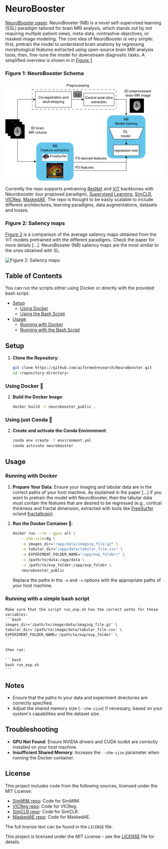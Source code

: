 # NeuroBooster

[NeuroBooster paper](...). NeuroBooster (NB) is a novel self-supervised learning (SSL) paradigm tailored for brain MRI analysis, which stands out by not requiring multiple patient views, meta-data, contrastive objectives, or masked image modeling. The core idea of NeuroBooster is very simple: first, pretrain the model to understand brain anatomy by regressing morphological features extracted using open-source brain MRI analysis tools; then, fine-tune the model for downstream diagnostic tasks. A simplified overview is shown in in [Figure 1](readme_images/NeuroBooster.png).

### Figure 1: NeuroBooster Schema
![Figure 1: General NeuroBooster Schema](readme_images/NeuroBooster_neuroimaging.png)

Currently the repo supports pretraining [ResNet](https://arxiv.org/abs/1512.03385) and [ViT](https://arxiv.org/abs/2010.11929) backbones with Neurobooster (our proposed paradigm),  [Supervised Learning](https://arxiv.org/abs/1512.03385), [SimCLR](https://arxiv.org/abs/2002.05709), [VICReg](https://arxiv.org/abs/2105.04906), [MaskedAE](https://arxiv.org/abs/2111.06377). The repo is thought to be easily scalable to include different architectures, learning paradigms, data augmentations, datasets and losses. 

### Figure 2: Saliency maps

[Figure 2](readme_images/saliency_comparison_with_similarity.png) is a comparison of the average saliency maps obtained from the ViT models pretrained with the different paradigms. Check the paper for more details [...]. NeuroBooster (NB) saliency maps are the most similar to the ones obtained with SL.

![Figure 2: Saliency maps](readme_images/saliency_comparison_with_similarity.png)

## Table of Contents
You can run the scripts either using Docker or directly with the provided bash script:

- [Setup](#setup)
  - [Using Docker](#using-docker)
  - [Using the Bash Script](#using-the-bash-script)
- [Usage](#usage)
  - [Running with Docker](#running-with-docker)
  - [Running with the Bash Script](#running-with-the-bash-script)

## Setup

1. **Clone the Repository**:
    ```bash
    git clone https://github.com/aiformedresearch/NeuroBooster.git
    cd <repository-directory>
    ```

### Using Docker 🐳

2. **Build the Docker Image**:
    ```bash
    docker build -t neurobooster_public .
    ```

### Using just Conda 🐍

2. **Create and activate the Conda Environment**:
    ```bash
    conda env create -f environment.yml
    conda activate neurobooster
    ```

## Usage

### Running with Docker

1. **Prepare Your Data**:
    Ensure your imaging and tabular data are in the correct paths of your host machine. As explained in the paper [...] if you want to pretrain the model with NeuroBooster, then the tabular data must contain the features that are desired to be regressed (e.g., cortical thickness and fractal dimension, extracted with tools like [FreeSurfer](https://surfer.nmr.mgh.harvard.edu/) or/and [fractalbrain](https://github.com/chiaramarzi/fractalbrain-toolkit)). 

2. **Run the Docker Container 🐳**:
    ```bash
    docker run --rm --gpus all \
        --shm-size=8g \
        -e images_dir="/app/data/imaging_file.gz" \
        -e tabular_dir="/app/data/tabular_file.csv" \
        -e EXPERIMENT_FOLDER_NAME="/app/exp_folder/" \
        -v /path/to/data:/app/data \
        -v /path/to/exp_folder:/app/exp_folder \
        neurobooster_public
    ```

    Replace the paths in the `-e` and `-v` options with the appropriate paths of your host machine.

### Running with a simple bash script
    Make sure that the script run_exp.sh has the correct paths for these variables:
    ```bash
    images_dir='/path/to/image/data/imaging_file.gz' \
    tabular_dir='/path/to/image/data/tabular_file.csv' \
    EXPERIMENT_FOLDER_NAME='/path/to/exp/exp_folder' \
    ```

    then run:

    ```bash
    bash run_exp.sh
    ```
## Notes

- Ensure that the paths to your data and experiment directories are correctly specified.
- Adjust the shared memory size (`--shm-size`) if necessary, based on your system's capabilities and the dataset size.

## Troubleshooting

- **GPU Not Found**: Ensure NVIDIA drivers and CUDA toolkit are correctly installed on your host machine.
- **Insufficient Shared Memory**: Increase the `--shm-size` parameter when running the Docker container.

## License

This project includes code from the following sources, licensed under the MIT License:

- [SimMIM repo](https://github.com/microsoft/SimMIM): Code for SimMIM.
- [VICReg repo](https://github.com/facebookresearch/vicreg): Code for 
VICReg.
- [SimCLR repo](https://github.com/google-research/simclr): Code for SimCLR.
- [MaskedAE repo](https://github.com/facebookresearch/mae): Code for 
MaskedAE.

The full license text can be found in the `LICENSE` file.

This project is licensed under the MIT License - see the [LICENSE](LICENSE) file for details.

